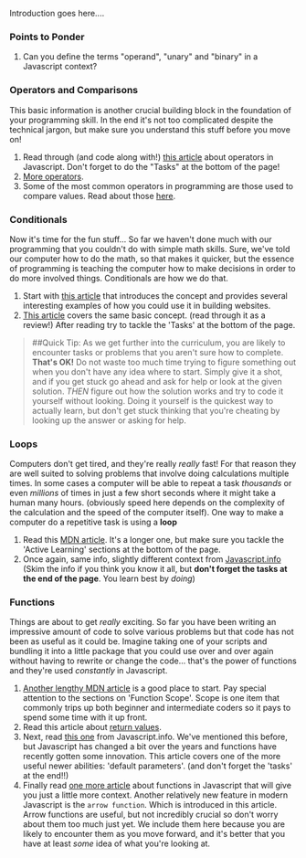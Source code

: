 Introduction goes here....

### Points to Ponder
1. Can you define the terms "operand", "unary" and "binary" in a Javascript context?

### Operators and Comparisons
This basic information is another crucial building block in the foundation of your programming skill.  In the end it's not too complicated despite the technical jargon, but make sure you understand this stuff before you move on!
1. Read through (and code along with!) [this article](http://javascript.info/operators) about operators in Javascript.  Don't forget to do the "Tasks" at the bottom of the page!
2. [More operators](http://javascript.info/logical-operators).
2. Some of the most common operators in programming are those used to compare values.  Read about those [here](http://javascript.info/comparison).

### Conditionals
Now it's time for the fun stuff...  So far we haven't done much with our programming that you couldn't do with simple math skills.  Sure, we've told our computer how to do the math, so that makes it quicker, but the essence of programming is teaching the computer how to make decisions in order to do more involved things.  Conditionals are how we do that.
1. Start with [this article](https://developer.mozilla.org/en-US/docs/Learn/JavaScript/Building_blocks/conditionals) that introduces the concept and provides several interesting examples of how you could use it in building websites.
2. [This article](http://javascript.info/ifelse) covers the same basic concept. (read through it as a review!) After reading try to tackle the 'Tasks' at the bottom of the page.

> ##Quick Tip:
> As we get further into the curriculum, you are likely to encounter tasks or problems that you aren't sure how to complete.  __That's OK!__  Do not waste too much time trying to figure something out when you don't have any idea where to start.  Simply give it a shot, and if you get stuck go ahead and ask for help or look at the given solution.  _THEN_ figure out how the solution works and try to code it yourself without looking.  Doing it yourself is the quickest way to actually learn, but don't get stuck thinking that you're cheating by looking up the answer or asking for help.

### Loops
Computers don't get tired, and they're really _really_ fast!  For that reason they are well suited to solving problems that involve doing calculations multiple times.  In some cases a computer will be able to repeat a task _thousands_ or even _millions_ of times in just a few short seconds where it might take a human many hours. (obviously speed here depends on the complexity of the calculation and the speed of the computer itself).  One way to make a computer do a repetitive task is using a __loop__
1. Read this [MDN article](https://developer.mozilla.org/en-US/docs/Learn/JavaScript/Building_blocks/Looping_code).  It's a longer one, but make sure you tackle the 'Active Learning' sections at the bottom of the page.
2. Once again, same info, slightly different context from [Javascript.info](http://javascript.info/while-for) (Skim the info if you think you know it all, but __don't forget the tasks at the end of the page__.  You learn best by _doing_)

### Functions
Things are about to get _really_ exciting.  So far you have been writing an impressive amount of code to solve various problems but that code has not been as useful as it could be.  Imagine taking one of your scripts and bundling it into a little package that you could use over and over again without having to rewrite or change the code...  that's the power of functions and they're used _constantly_ in Javascript.
1. [Another lengthy MDN article](https://developer.mozilla.org/en-US/docs/Learn/JavaScript/Building_blocks/Functions) is a good place to start.  Pay special attention to the sections on 'Function Scope'.  Scope is one item that commonly trips up both beginner and intermediate coders so it pays to spend some time with it up front.
2. Read this article about [return values](https://developer.mozilla.org/en-US/docs/Learn/JavaScript/Building_blocks/Return_values).
3. Next, read [this one](http://javascript.info/function-basics) from Javascript.info.  We've mentioned this before, but Javascript has changed a bit over the years and functions have recently gotten some innovation.  This article covers one of the more useful newer abilities: 'default parameters'. (and don't forget the 'tasks' at the end!!)
4. Finally read [one more article](http://javascript.info/function-expressions-arrows) about functions in Javascript that will give you just a little more context.  Another relatively new feature in modern Javascript is the `arrow function`. Which is introduced in this article.  Arrow functions are useful, but not incredibly crucial so don't worry about them too much just yet.  We include them here because you are likely to encounter them as you move forward, and it's better that you have at least _some_ idea of what you're looking at.
